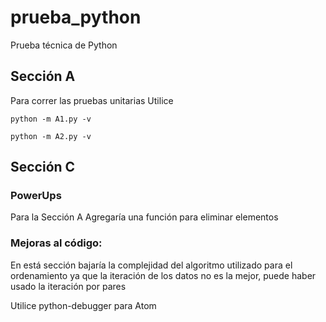 # prueba_python
Prueba técnica de Python

## Sección A
Para correr las pruebas unitarias Utilice

```
python -m A1.py -v

python -m A2.py -v
```

## Sección C

### PowerUps
Para la Sección A
Agregaría una función para eliminar elementos

### Mejoras al código:
En está sección bajaría la complejidad del algoritmo utilizado para el ordenamiento
ya que la iteración de los datos no es la mejor, puede haber usado la iteración por pares

Utilice python-debugger para Atom

